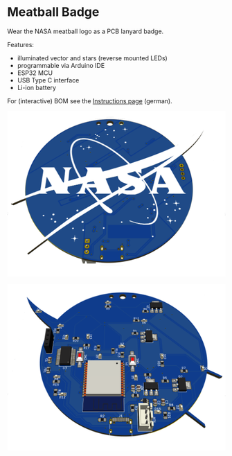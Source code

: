 # Meatball Badge

Wear the NASA meatball logo as a PCB lanyard badge.

Features:
- illuminated vector and stars (reverse mounted LEDs)
- programmable via Arduino IDE
- ESP32 MCU
- USB Type C interface
- Li-ion battery

For (interactive) BOM see the [Instructions page](https://cybre-finn.github.io/meatball-badge/) (german).

![front render](docs/nasa-badge_front.png)

![back render](docs/nasa-badge_back.png)
